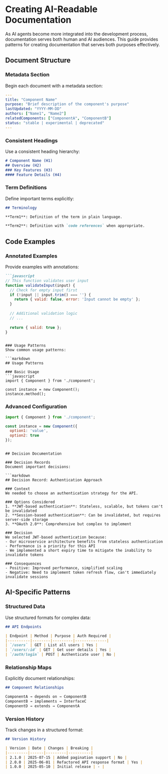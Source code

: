 # Creating AI-Readable Documentation

As AI agents become more integrated into the development process, documentation serves both human and AI audiences. This guide provides patterns for creating documentation that serves both purposes effectively.

## Document Structure

### Metadata Section
Begin each document with a metadata section:

```yaml
---
title: "Component Name"
purpose: "Brief description of the component's purpose"
lastUpdated: "YYYY-MM-DD"
authors: ["Name1", "Name2"]
relatedComponents: ["ComponentA", "ComponentB"]
status: "stable | experimental | deprecated"
---
```

### Consistent Headings
Use a consistent heading hierarchy:

```markdown
# Component Name (H1)
## Overview (H2)
### Key Features (H3)
#### Feature Details (H4)
```

### Term Definitions
Define important terms explicitly:

```markdown
## Terminology

**Term1**: Definition of the term in plain language.

**Term2**: Definition with `code references` when appropriate.
```

## Code Examples

### Annotated Examples
Provide examples with annotations:

```markdown
```javascript
// This function validates user input
function validateInput(input) {
  // Check for empty input first
  if (!input || input.trim() === '') {
    return { valid: false, error: 'Input cannot be empty' };
  }
  
  // Additional validation logic
  // ...
  
  return { valid: true };
}
```
```

### Usage Patterns
Show common usage patterns:

```markdown
## Usage Patterns

### Basic Usage
```javascript
import { Component } from './component';

const instance = new Component();
instance.method();
```

### Advanced Configuration
```javascript
import { Component } from './component';

const instance = new Component({
  option1: 'value',
  option2: true
});
```
```

## Decision Documentation

### Decision Records
Document important decisions:

```markdown
## Decision Record: Authentication Approach

### Context
We needed to choose an authentication strategy for the API.

### Options Considered
1. **JWT-based authentication**: Stateless, scalable, but tokens can't be invalidated
2. **Session-based authentication**: Can be invalidated, but requires server-side storage
3. **OAuth 2.0**: Comprehensive but complex to implement

### Decision
We selected JWT-based authentication because:
- Our microservice architecture benefits from stateless authentication
- Performance is a priority for this API
- We implemented a short expiry time to mitigate the inability to invalidate tokens

### Consequences
- Positive: Improved performance, simplified scaling
- Negative: Need to implement token refresh flow, can't immediately invalidate sessions
```

## AI-Specific Patterns

### Structured Data
Use structured formats for complex data:

```markdown
## API Endpoints

| Endpoint | Method | Purpose | Auth Required |
|----------|--------|---------|--------------|
| `/users` | GET | List all users | Yes |
| `/users/:id` | GET | Get user details | Yes |
| `/auth/login` | POST | Authenticate user | No |
```

### Relationship Maps
Explicitly document relationships:

```markdown
## Component Relationships

ComponentA → depends on → ComponentB
ComponentB → implements → InterfaceC
ComponentD → extends → ComponentA
```

### Version History
Track changes in a structured format:

```markdown
## Version History

| Version | Date | Changes | Breaking |
|---------|------|---------|----------|
| 2.1.0 | 2025-07-15 | Added pagination support | No |
| 2.0.0 | 2025-06-01 | Refactored API response format | Yes |
| 1.0.0 | 2025-05-10 | Initial release | - |
```
